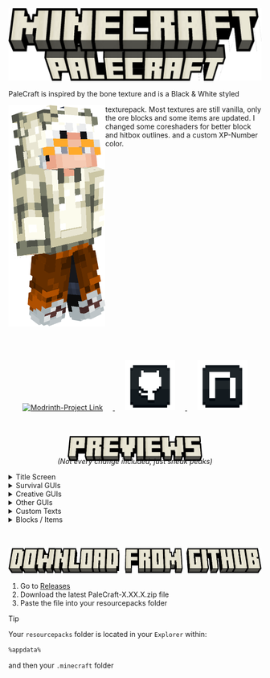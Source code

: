 ![Banner](display/banner.png)

PaleCraft is inspired by the bone texture and is a Black & White styled<span style="display: inline;"> </span>

<img src="display/skin_render.png" width="193" height="440" align="left">

texturepack. Most textures are still vanilla, only the
ore blocks and some items are updated. I changed
some coreshaders for better block and hitbox outlines.
and a custom XP-Number color.

<br>
<br>
<br>
<br>
<br>
<br>
<br>
<br>
<br>
<br>
<br>
<br>
<br>
<br>
<br>
<br>
<br>
<br>
<br>
<br>
<br>
<br>
<br>
<br>
<div style="text-align: center;">
    <a href="https://modrinth.com/resourcepack/palecraft" target="_blank">
        <img src="https://i.imgur.com/Wi0gG3J.png" alt="Modrinth-Project Link" class="hover-image" style="width: 100px; margin: 0 20px;">
    </a>
    <a href="https://github.com/Justifull/PaleCraft" target="_blank">
        <img src="display/github.png" alt="Github-Project Link" class="hover-image" style="width: 100px; margin: 0 20px;">
    </a>
    <a href="https://de.namemc.com/profile/justifull.1" target="_blank">
        <img src="display/namemc.png" alt="NameMC-Profile Link" class="hover-image" style="width: 100px; margin: 0 20px;">
    </a>
</div>

<br>
<br>
<p align="center">
   <img src="display/previews.png" width="268" height="50">
</p>

<div style="text-align: center; margin-top: -25px">

   _(Not every change included, just sneak peaks)_
</div>

<details>
   <summary>Title Screen</summary>
   <div style="text-align: center">

   Title Screen
   ![Title Screen](preview/title_screen.png)

   </div>
</details>
<details>
   <summary>Survival GUIs</summary>
   <div style="text-align: center">

   **Hotbar**
   ![Hotbar](preview/hotbar.png)
   **Survival Inventory**
   ![Survival Inventory](preview/survival_inventory.png)

   </div>
</details>
<details>
   <summary>Creative GUIs</summary>
   <div style="text-align: center">

   **Creative Inventory**
   ![Creative Inventory](preview/creative_inventory.png)

   </div>
</details>
<details>
   <summary>Other GUIs</summary>
   <div style="text-align: center">

   **Crafting Table**
   ![Crafting Table](preview/crafting_table.png)
   **Chest**
   ![Chest](preview/chest.png)
   **Shulker Chest**
   ![Shulker Chest](preview/shulker_chest.png)
   **Enchanting Table**
   ![Enchanting Table](preview/enchanting_table.png)
   **Beacon**
   ![Beacon](preview/beacon.png)

   </div>
</details>
<details>
   <summary>Custom Texts</summary>
   <div style="text-align: center">

   **Enchantment Text Sword**
   ![Enchantment Text Sword](preview/enchantment_icons.png)
   **Enchantment Text Leggings**
   ![Enchantment Text Leggings](preview/enchantment_icons_2.png)

   </div>
</details>
<details>
   <summary>Blocks / Items</summary>
   <div style="text-align: center">

   **Blocks**
   ![Blocks](preview/blocks.png)
   **Totem Of Undying**
   ![Totem Inventory](preview/totem_inventory.png)
   ![Totem First person](preview/totem_first_person.png)

   </div>
</details>

<br>
<br>
<p align="center">
   <img src="display/download.png" width="656" height="50">
</p>

1. Go to [Releases](https://github.com/Justifull/PaleCraft/releases/latest)
2. Download the latest PaleCraft-X.XX.X.zip file
3. Paste the file into your resourcepacks folder

> [!TIP]
> Your `resourcepacks` folder is located in your `Explorer` within:
>
> ```bash
> %appdata%
> ```
> and then your `.minecraft` folder
